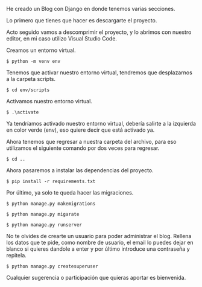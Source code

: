 He creado un Blog con Django en donde tenemos varias secciones.

Lo primero que tienes que hacer es descargarte el proyecto.

Acto seguido vamos a descomprimir el proyecto, y lo abrimos con nuestro editor, en mi caso utilizo Visual Studio Code.

Creamos un entorno virtual.

```
$ python -m venv env
```
Tenemos que activar nuestro entorno virtual, tendremos que desplazarnos a la carpeta scripts.
```
$ cd env/scripts
```
Activamos nuestro entorno virtual.
```
$ .\activate
```
Ya tendríamos activado nuestro entorno virtual, debería salirte a la izquierda en color verde (env), eso quiere decir que está activado ya.

Ahora tenemos que regresar a nuestra carpeta del archivo, para eso utilizamos el siguiente comando por dos veces para regresar.

```
$ cd .. 
```

Ahora pasaremos a instalar las dependencias del proyecto.
```
$ pip install -r requirements.txt
```

Por último, ya solo te queda hacer las migraciones.
```
$ python manage.py makemigrations
```
```
$ python manage.py migarate
```
```
$ python manage.py runserver
```
No te olvides de crearte un usuario para poder administrar el blog. Rellena los datos que te pide, como nombre de usuario, 
el email lo puedes dejar en blanco si quieres dandole a enter y por último introduce una contraseña y repitela.
```
$ python manage.py createsuperuser
```

Cualquier sugerencia o participación que quieras aportar es bienvenida.
